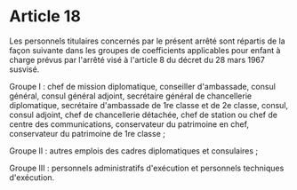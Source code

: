 # Article 18

Les personnels titulaires concernés par le présent arrêté sont répartis de la façon suivante dans les groupes de coefficients applicables pour enfant à charge prévus par l'arrêté visé à l'article 8 du décret du 28 mars 1967 susvisé.

Groupe I : chef de mission diplomatique, conseiller d'ambassade, consul général, consul général adjoint, secrétaire général de chancellerie diplomatique, secrétaire d'ambassade de 1re classe et de 2e classe, consul, consul adjoint, chef de chancellerie détachée, chef de station ou chef de centre des communications, conservateur du patrimoine en chef, conservateur du patrimoine de 1re classe ;

Groupe II : autres emplois des cadres diplomatiques et consulaires ;

Groupe III : personnels administratifs d'exécution et personnels techniques d'exécution.
